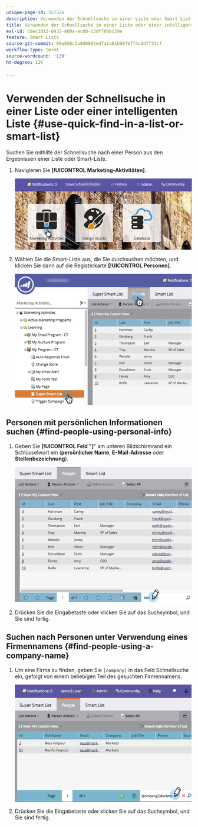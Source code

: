 ```yaml
---
unique-page-id: 557326
description: Verwenden der Schnellsuche in einer Liste oder Smart List - Marketo-Dokumente - Produktdokumentation
title: Verwenden der Schnellsuche in einer Liste oder einer intelligenten Liste
exl-id: c8ec3d13-0432-400a-acd8-13df709bc29e
feature: Smart Lists
source-git-commit: 09a656c3a0d0002edfa1a61b987bff4c1dff33cf
workflow-type: tm+mt
source-wordcount: '139'
ht-degree: 12%

---
```


# Verwenden der Schnellsuche in einer Liste oder einer intelligenten Liste {#use-quick-find-in-a-list-or-smart-list}

Suchen Sie mithilfe der Schnellsuche nach einer Person aus den Ergebnissen einer Liste oder Smart-Liste.

1. Navigieren Sie **[!UICONTROL Marketing-Aktivitäten]**.

   ![](assets/login-marketing-activities.png)

1. Wählen Sie die Smart-Liste aus, die Sie durchsuchen möchten, und klicken Sie dann auf die Registerkarte **[!UICONTROL Personen]**.

   ![](assets/smartlistpeople.png)

## Personen mit persönlichen Informationen suchen {#find-people-using-personal-info}

1. Geben Sie **[!UICONTROL Feld &quot;]**&quot; am unteren Bildschirmrand ein Schlüsselwort ein (**persönlicher Name**, **E-Mail-Adresse** oder **Stellenbezeichnung**).

   ![](assets/searchpeople.png)

1. Drücken Sie die Eingabetaste oder klicken Sie auf das Suchsymbol, und Sie sind fertig.

## Suchen nach Personen unter Verwendung eines Firmennamens {#find-people-using-a-company-name}

1. Um eine Firma zu finden, geben Sie `[company]` in das Feld Schnellsuche ein, gefolgt von einem beliebigen Teil des gesuchten Firmennamens.

   ![](assets/supersmartlistsearch.jpg)

1. Drücken Sie die Eingabetaste oder klicken Sie auf das Suchsymbol, und Sie sind fertig.
